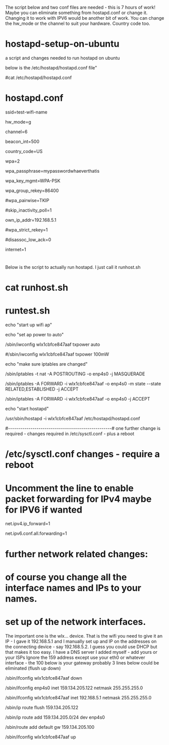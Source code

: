 The script below and two conf files are needed - this is 7 hours of work!  Maybe you can eliminate something
from hostapd.conf or change it.  Changing it to work with IPV6 would be another bit of work.  You can change the hw_mode or the channel to suit your hardware. Country code too. 

# hostapd-setup-on-ubuntu
a script and changes needed to run hostapd on ubuntu

below is the /etc/hostapd/hostapd.conf file"

#cat /etc/hostapd/hostapd.conf 

# hostapd.conf
ssid=test-wifi-name

hw_mode=g

channel=6

beacon_int=500

country_code=US

wpa=2

wpa_passphrase=mypasswordwhaeverthatis

wpa_key_mgmt=WPA-PSK

wpa_group_rekey=86400

#wpa_pairwise=TKIP

#skip_inactivity_poll=1

own_ip_addr=192.168.5.1

#wpa_strict_rekey=1

#disassoc_low_ack=0

internet=1

#

Below is the script to actually run hostapd.  I just call it runhost.sh

# cat runhost.sh

# runtest.sh

echo "start up wifi ap"

echo "set ap power to auto"

/sbin/iwconfig wlx1cbfce847aaf txpower auto

#/sbin/iwconfig wlx1cbfce847aaf txpower 100mW

echo "make sure iptables are changed"

/sbin/iptables -t nat -A POSTROUTING -o enp4s0 -j MASQUERADE

/sbin/iptables -A FORWARD -i wlx1cbfce847aaf -o enp4s0 -m state --state RELATED,ESTABLISHED -j ACCEPT

/sbin/iptables -A FORWARD -i wlx1cbfce847aaf -o enp4s0 -j ACCEPT

echo "start hostapd"

/usr/sbin/hostapd  -i wlx1cbfce847aaf /etc/hostapd/hostapd.conf

#---------------------------------------------------#
one further change is required - changes required in /etc/sysctl.conf  - plus a reboot

# /etc/sysctl.conf changes - require a reboot

# Uncomment the line to enable packet forwarding for IPv4 maybe for IPV6 if wanted

net.ipv4.ip_forward=1

net.ipv6.conf.all.forwarding=1

# further network related changes:

# of course you change all the interface names  and IPs to your names. 

# set up of the network interfaces.
The important one is the wlx... device.  That is the wifi you need to give it an IP - I gave it 192.168.5.1  and I manually set up and IP on the addresses on the connecting device - say 192.168.5.2.  I guess you could use DHCP but that makes it too easy. I have a DNS server I added myself - add yours or your ISPs   Ignore the  159 address except use your eth0 or whatever interface - the 100 below is your gateway probably 3 lines below could be eliminated (flush up down)

/sbin/ifconfig wlx1cbfce847aaf down

/sbin/ifconfig enp4s0 inet 159.134.205.122 netmask 255.255.255.0 

/sbin/ifconfig wlx1cbfce847aaf inet 192.168.5.1 netmask 255.255.255.0

/sbin/ip route flush 159.134.205.122

/sbin/ip route add 159.134.205.0/24 dev enp4s0 

/sbin/route add default gw 159.134.205.100

/sbin/ifconfig wlx1cbfce847aaf up




